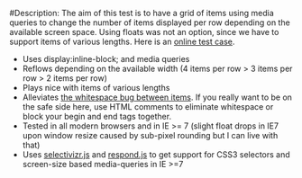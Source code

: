 #Description:
The aim of this test is to have a grid of items using media queries to change the number of items displayed per row depending on the available screen space. Using floats was not an option, since we have to support items of various lengths. Here is an [online test case](http://www.g-rom.be/reflowing_grid/).

* Uses display:inline-block; and media queries
* Reflows depending on the available width (4 items per row > 3 items per row > 2 items per row)
* Plays nice with items of various lengths
* Alleviates [the whitespace bug between items](http://css-tricks.com/fighting-the-space-between-inline-block-elements/). If you really want to be on the safe side here, use HTML comments to eliminate whitespace or block your begin and end tags together.
* Tested in all modern browsers and in IE >= 7 (slight float drops in IE7 upon window resize caused by sub-pixel rounding but I can live with that)
* Uses [selectivizr.js](https://github.com/keithclark/selectivizr) and [respond.js](https://github.com/scottjehl/Respond) to get support for CSS3 selectors and screen-size based media-queries in IE >=7